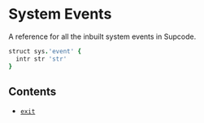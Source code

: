 # System Events

A reference for all the inbuilt system events in Supcode.

```coffee
struct sys.'event' {
  intr str 'str'
}
```


## Contents

- [`exit`](#)